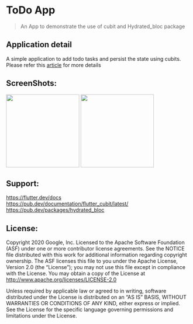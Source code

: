 # ToDo App 
> An App to demonstrate the use of cubit and Hydrated_bloc package

## Application detail
A simple application to add todo tasks and persist the state using cubits. Please refer this <a href="https://medium.com/@naveen11695/working-with-cubits-and-hydrated-cubits-517dc9a65726">article</a> for more details

## ScreenShots:
<p float="left">
  <a href="https://user-images.githubusercontent.com/26553232/218023830-13e7da79-bbfa-4e24-966d-a8ea39699d50.png"><img src="https://user-images.githubusercontent.com/26553232/218023830-13e7da79-bbfa-4e24-966d-a8ea39699d50.png" width="200"></a>
  <a href="https://user-images.githubusercontent.com/26553232/218024046-209f0f1e-006a-47ee-b772-fc79ddc0dc7b.png"><img src="https://user-images.githubusercontent.com/26553232/218024046-209f0f1e-006a-47ee-b772-fc79ddc0dc7b.png" width="200"></a>
</p>

## Support:
https://flutter.dev/docs
<br>
https://pub.dev/documentation/flutter_cubit/latest/
<br>
https://pub.dev/packages/hydrated_bloc

## License:
Copyright 2020 Google, Inc. Licensed to the Apache Software Foundation (ASF) under one or more contributor license agreements. See the NOTICE file distributed with this work for additional information regarding copyright ownership. The ASF licenses this file to you under the Apache License, Version 2.0 (the “License”); you may not use this file except in compliance with the License. You may obtain a copy of the License at http://www.apache.org/licenses/LICENSE-2.0

Unless required by applicable law or agreed to in writing, software distributed under the License is distributed on an “AS IS” BASIS, WITHOUT WARRANTIES OR CONDITIONS OF ANY KIND, either express or implied. See the License for the specific language governing permissions and limitations under the License.

